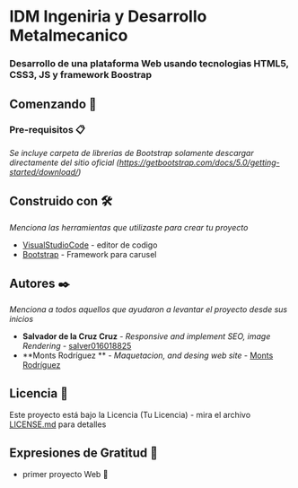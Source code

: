 # IDM Ingeniria y Desarrollo Metalmecanico

### Desarrollo de una plataforma Web usando tecnologias HTML5, CSS3, JS y framework Boostrap

## Comenzando 🚀

### Pre-requisitos 📋

_Se incluye carpeta de librerias de Bootstrap solamente descargar directamente del sitio oficial (https://getbootstrap.com/docs/5.0/getting-started/download/)_
## Construido con 🛠️

_Menciona las herramientas que utilizaste para crear tu proyecto_

* [VisualStudioCode](http://www.dropwizard.io/1.0.2/docs/) - editor de codigo
* [Bootstrap](https://getbootstrap.com/) - Framework para carusel

## Autores ✒️

_Menciona a todos aquellos que ayudaron a levantar el proyecto desde sus inicios_

* **Salvador de la Cruz Cruz** - *Responsive and implement SEO, image Rendering* - [salver016018825](https://github.com/salver016018825)
* **Monts Rodríguez ** - *Maquetacion, and desing web site* - [Monts Rodríguez](alejmonts97@gmail.com)



## Licencia 📄

Este proyecto está bajo la Licencia (Tu Licencia) - mira el archivo [LICENSE.md](LICENSE.md) para detalles

## Expresiones de Gratitud 🎁

* primer proyecto Web 📢
